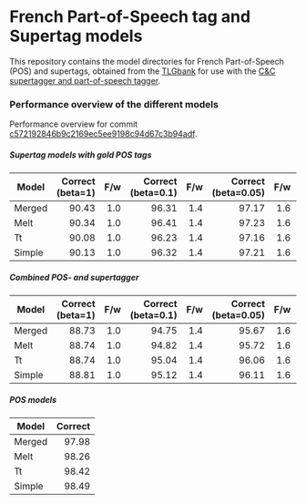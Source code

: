 # French Part-of-Speech tag and Supertag models

This repository contains the model directories for French Part-of-Speech (POS) and supertags, obtained from the [TLGbank](https://github.com/RichardMoot/TLGbank/) for use with the
[C&C supertagger
  and part-of-speech tagger](http://svn.ask.it.usyd.edu.au/trac/candc/wiki).

### Performance overview of the different models

Performance overview for commit [c572192846b9c2169ec5ee9198c94d67c3b94adf](https://github.com/RichardMoot/models/commit/c572192846b9c2169ec5ee9198c94d67c3b94adf).

##### Supertag models with gold POS tags

Model | Correct (beta=1) | F/w |Correct (beta=0.1) | F/w | Correct (beta=0.05) | F/w | Correct (beta=0.01) | F/w | Correct (beta=0.005)| F/w | Correct (beta=0.001) | F/w
------|---------:|-----------:|-------:|----------:|--------:|----------:|--------:|----------:|--------:|----------:|--------:|---------:
Merged | 90.43 | 1.0 | 96.31  | 1.4 | 97.17 | 1.6 | 98.37 | 2.3 | 98.53 | 2.8 | 98.79 | 4.5
Melt | 90.34 | 1.0 | 96.41 | 1.4 | 97.23 | 1.6 | 98.42 | 2.4 | 98.60 | 2.9 | 98.87 | 4.5
Tt  | 90.08 | 1.0 | 96.23 | 1.4 | 97.16 | 1.6 | 98.39 | 2.4 | 98.56 | 2.9 | 98.83 | 4.6
Simple | 90.13 | 1.0 | 96.32 | 1.4 | 97.21 | 1.6 | 98.43 | 2.4 | 98.60 | 2.9 | 98.86 | 4.6


##### Combined POS- and supertagger

Model | Correct (beta=1) | F/w |Correct (beta=0.1) | F/w | Correct (beta=0.05) | F/w | Correct (beta=0.01) | F/w | Correct (beta=0.005)| F/w | Correct (beta=0.001) | F/w
------|---------:|-----------:|-------:|----------:|--------:|----------:|--------:|----------:|--------:|----------:|--------:|---------:
Merged | 88.73 | 1.0 | 94.75  | 1.4 | 95.67 | 1.6 | 97.24 | 2.4 | 97.56 | 2.8 | 98.06 | 4.5
Melt | 88.74 | 1.0 | 94.82 | 1.4 | 95.72 | 1.6 | 97.22 | 2.4 | 97.54 | 2.9 | 98.09 | 4.5
Tt  | 88.74 | 1.0 | 95.04 | 1.4 | 96.06 | 1.6 | 97.57 | 2.4 | 97.83 | 2.9 | 98.26 | 4.6
Simple | 88.81 | 1.0 | 95.12 | 1.4 | 96.11 | 1.6 | 97.58 | 2.4 | 97.83 | 2.9 | 98.25 | 4.6


##### POS models

Model | Correct |
-----|-----:|
Merged | 97.98 |
Melt | 98.26 |
Tt | 98.42       |
Simple | 98.49 |
